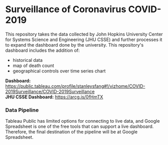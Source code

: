 # Surveillance of Coronavirus COVID-2019
This repository takes the data collected by John Hopkins University Center for Systems Science and Engineering (JHU CSSE) and further processes it to expand the dashboard done by the university. This repository's dashboard includes the addition of:
- historical data
- map of death count
- geographical controls over time series chart

**Dashboard:** https://public.tableau.com/profile/stanleysfang#!/vizhome/COVID-2019Surveillance/COVID-2019Surveillance  
**JHU CSSE Dashboard:** https://arcg.is/0fHmTX

### Data Pipeline
Tableau Public has limited options for connecting to live data, and Google Spreadsheet is one of the free tools that can support a live dashboard. Therefore, the final destination of the pipeline will be at Google Spreadsheet.
